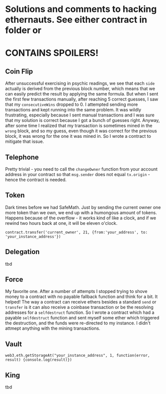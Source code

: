 # Solutions and comments to hacking ethernauts. See either contract in folder or 

# CONTAINS SPOILERS!

## Coin Flip

After unsuccessful exercising in psychic readings, we see that each `side` actually is derived from the previous block number, which means that we can easily predict the result by applying the same formula. But when I sent the first few transactions manually, after reaching 5 correct guesses, I saw that my `consecutiveWins` dropped to 0. I attempted sending more transactions and kept running into the same problem. It was wildly frustrating, especially because I sent manual transactions and I was sure that my solution is correct because I got a bunch of guesses right. Anyway, after some time I realized that my transaction is sometimes mined in the `wrong` block, and so my guess, even though it was correct for the previous block, it was wrong for the one it was mined in. So I wrote a contract to mitigate that issue.  

## Telephone

Pretty trivial - you need to call the `changeOwner` function from your account address in your contract so that `msg.sender` does not equal `tx.origin` - hence the contract is needed. 

## Token

Dark times before we had SafeMath. Just by sending the current owner one more token than we own, we end up with a humongous amount of tokens. Happens because of the overflow - it works kind of like a clock, and if we rewind two hours back at one, it will be eleven o'clock. 
```
contract.transfer('current_owner', 21, {from:'your_address', to: 'your_instance_address'})
```

## Delegation

tbd

## Force

My favorite one. After a number of attempts I stopped trying to shove money to a contract with no payable fallback function and think for a bit. It helped! The way a contract can receive ethers besides a standard `send` or `transfer` is it can also receive a coinbase transaction or be the resolving addresses for a `selfdestruct` function. So I wrote a contract which had a payable `selfdestruct` function and sent myself some ether which triggered the destruction, and the funds were re-directed to my instance. I didn't attmept anything with the mining transactions. 

## Vault 

```
web3.eth.getStorageAt("your_instance_address", 1, function(error, result) {console.log(result)})
```

## King

tbd